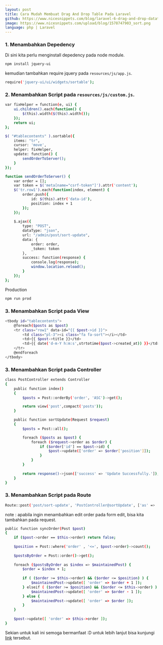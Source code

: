 ```yaml
---
layout: post
title: Cara Mudah Membuat Drag And Drop Table Pada Laravel
github: https://www.nicesnippets.com/blog/laravel-6-drag-and-drop-datatable-rows-for-sorting-example
image: https://www.nicesnippets.com/upload/blog/1578747903_sort.png
language: php | Laravel
---
```


### 1. Menambahkan Depedency
Di sini kita perlu menginstall depedency pada node module.
```bash
npm install jquery-ui
```
kemudian tambahkan require jquery pada `resources/js/app.js`.
```bash
require('jquery-ui/ui/widgets/sortable');
```

### 2. Menambahkan Script pada `resources/js/custom.js`.
```bash
var fixHelper = function(e, ui) {
    ui.children().each(function() {
        $(this).width($(this).width());
    });
    return ui;
};

$( "#tablecontents" ).sortable({
    items: "tr",
    cursor: 'move',
    helper: fixHelper,
    update: function() {
        sendOrderToServer();
    }
});

function sendOrderToServer() {
    var order = [];
    var token = $('meta[name="csrf-token"]').attr('content');
    $('tr.row1').each(function(index, element) {
        order.push({
            id: $(this).attr('data-id'),
            position: index + 1
        });
    });
    
    $.ajax({
        type: "POST", 
        dataType: "json", 
        url: "/admin/post/sort-update",
        data: {
            order: order,
            _token: token
        },
        success: function(response) {
            console.log(response);
            window.location.reload();
        }
    });
};
```

Production
```bash
npm run prod
```

### 3. Menambahkan Script pada View
```bash
<tbody id="tablecontents">
    @foreach($posts as $post)
    <tr class="row1" data-id="{{ $post->id }}">
        <td class="pl-3"><i class="fa fa-sort"></i></td>
        <td>{{ $post->title }}</td>
        <td>{{ date('d-m-Y h:m:s',strtotime($post->created_at)) }}</td>
    </tr>
    @endforeach
</tbody>
```

### 3. Menambahkan Script pada Controller
```bash
class PostController extends Controller
{
    public function index()
    {
        $posts = Post::orderBy('order', 'ASC')->get();

        return view('post',compact('posts'));
    }

    public function sortUpdate(Request $request)
    {
        $posts = Post::all();

        foreach ($posts as $post) {
            foreach ($request->order as $order) {
                if ($order['id'] == $post->id) {
                    $post->update(['order' => $order['position']]);
                }
            }
        }
        
        return response()->json(['success' => 'Update Successfully.']);
    }
}
```

### 3. Menambahkan Script pada Route
```bash
Route::post('post/sort-update', 'PostController@sortUpdate', ['as' => 'admin'])->name('admin.post.sort-update');
```

note : apabila ingin menambahkan edit order pada form edit, bisa kita tambahkan pada request.
```bash
public function syncOrder(Post $post)
{
    if ($post->order == $this->order) return false;
    
    $position = Post::where('order' , '<=', $post->order)->count();
    
    $postsByOrder = Post::order()->get();
    
    foreach ($postsByOrder as $index => $maintainedPost) {
        $order = $index + 1;
        
        if ( ($order >= $this->order) && ($order <= $position) ) {
            $maintainedPost->update([ 'order' => $order + 1 ]);
        } elseif ( ($order >= $position) && ($order <= $this->order) ) {
            $maintainedPost->update([ 'order' => $order - 1 ]);
        } else {
            $maintainedPost->update([ 'order' => $order ]);
        }
    }
    
    $post->update([ 'order' => $this->order ]);
}
```

Sekian untuk kali ini semoga bermanfaat :D untuk lebih lanjut bisa kunjungi [link](https://www.nicesnippets.com/blog/laravel-6-drag-and-drop-datatable-rows-for-sorting-example) tersebut.
